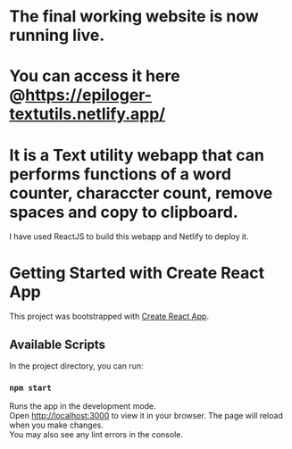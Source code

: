 
# The final working website is now running live.
# You can access it here @https://epiloger-textutils.netlify.app/
# It is a Text utility webapp that can performs functions of a word counter, characcter count, remove spaces and copy to clipboard.

I have used ReactJS to build this webapp and Netlify to deploy it. 

# Getting Started with Create React App
This project was bootstrapped with [Create React App](https://github.com/facebook/create-react-app).

## Available Scripts
In the project directory, you can run:

### `npm start`
Runs the app in the development mode.\
Open [http://localhost:3000](http://localhost:3000) to view it in your browser.
The page will reload when you make changes.\
You may also see any lint errors in the console.
